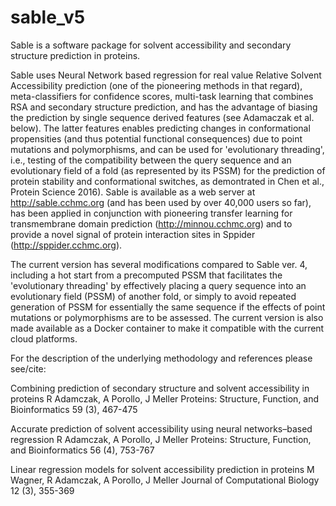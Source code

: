 # sable_v5
Sable is a software package for solvent accessibility and secondary structure prediction in proteins.

Sable uses Neural Network based regression for real value Relative Solvent Accessibility prediction (one of the pioneering methods in that regard), meta-classifiers for confidence scores, multi-task learning that combines RSA and secondary structure prediction, and has the advantage of biasing the prediction by single sequence derived features (see Adamaczak et al. below). The latter features enables predicting changes in conformational propensities (and thus potential functional consequences) due to point mutations and polymorphisms, and can be used for 'evolutionary threading', i.e., testing of the compatibility between the query sequence and an evolutionary field of a fold (as represented by its PSSM) for the prediction of protein stability and conformational switches, as demontrated in Chen et al., Protein Science 2016). Sable is available as a web server at http://sable.cchmc.org (and has been used by over 40,000 users so far), has been applied in conjunction with pioneering transfer learning for transmembrane domain prediction (http://minnou.cchmc.org) and to provide a novel signal of protein interaction sites in Sppider (http://sppider.cchmc.org).

The current version has several modifications compared to Sable ver. 4, including a hot start from a precomputed PSSM that facilitates the 'evolutionary threading' by effectively placing a query sequence into an evolutionary field (PSSM) of another fold, or simply to avoid repeated generation of PSSM for essentially the same sequence if the effects of point mutations or polymorphisms are to be assessed. The current version is also made available as a Docker container to make it compatible with the current cloud platforms.

For the description of the underlying methodology and references please see/cite:

Combining prediction of secondary structure and solvent accessibility in proteins
R Adamczak, A Porollo, J Meller
Proteins: Structure, Function, and Bioinformatics 59 (3), 467-475

Accurate prediction of solvent accessibility using neural networks–based regression
R Adamczak, A Porollo, J Meller
Proteins: Structure, Function, and Bioinformatics 56 (4), 753-767

Linear regression models for solvent accessibility prediction in proteins
M Wagner, R Adamczak, A Porollo, J Meller
Journal of Computational Biology 12 (3), 355-369


